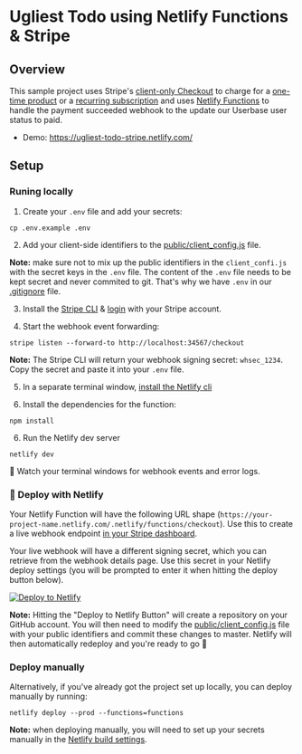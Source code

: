 # Ugliest Todo using Netlify Functions & Stripe

## Overview

This sample project uses Stripe's [client-only Checkout](https://stripe.com/docs/payments/checkout/client-only) to charge for a [one-time product](https://stripe.com/docs/payments/checkout/client) or a [recurring subscription](https://stripe.com/docs/payments/checkout/client-subscription) and uses [Netlify Functions](https://www.netlify.com/products/functions/) to handle the payment succeeded webhook to the update our Userbase user status to paid.

- Demo: https://ugliest-todo-stripe.netlify.com/

## Setup

### Runing locally

1. Create your `.env` file and add your secrets:

```shell
cp .env.example .env
```

2. Add your client-side identifiers to the [public/client_config.js](public/client_config.js) file.

**Note:** make sure not to mix up the public identifiers in the `client_confi.js` with the secret keys in the `.env` file. The content of the `.env` file needs to be kept secret and never commited to git. That's why we have `.env` in our [.gitignore](.gitignore) file.

3. Install the [Stripe CLI](https://github.com/stripe/stripe-cli#installation) & [login](https://github.com/stripe/stripe-cli/wiki/login-command) with your Stripe account.

4. Start the webhook event forwarding:

```shell
stripe listen --forward-to http://localhost:34567/checkout
```

**Note:** The Stripe CLI will return your webhook signing secret: `whsec_1234`. Copy the secret and paste it into your `.env` file.

5. In a separate terminal window, [install the Netlify cli](https://github.com/netlify/cli/blob/master/docs/netlify-dev.md#netlify-functions)

6. Install the dependencies for the function:

```shell
npm install
```

6. Run the Netlify dev server

```shell
netlify dev
```

🎉 Watch your terminal windows for webhook events and error logs.

### 💫 Deploy with Netlify

Your Netlify Function will have the following URL shape (`https://your-project-name.netlify.com/.netlify/functions/checkout`). Use this to create a live webhook endpoint [in your Stripe dashboard](https://stripe.com/docs/webhooks/setup#configure-webhook-settings).

Your live webhook will have a different signing secret, which you can retrieve from the webhook details page. Use this secret in your Netlify deploy settings (you will be prompted to enter it when hitting the deploy button below).

[![Deploy to Netlify](https://www.netlify.com/img/deploy/button.svg)](https://github.com/encrypted-dev/userbase-samples/tree/master/ugliest-todo-stripe-netlify)

**Note:** Hitting the "Deploy to Netlify Button" will create a repository on your GitHub account. You will then need to modify the [public/client_config.js](public/client_config.js) file with your public identifiers and commit these changes to master. Netlify will then automatically redeploy and you're ready to go 🎉

### Deploy manually

Alternatively, if you've already got the project set up locally, you can deploy manually by running:

```shell
netlify deploy --prod --functions=functions
```

**Note:** when deploying manually, you will need to set up your secrets manually in the [Netlify build settings](https://app.netlify.com/sites/userbase-with-stripe/settings/deploys#environment-variables).

